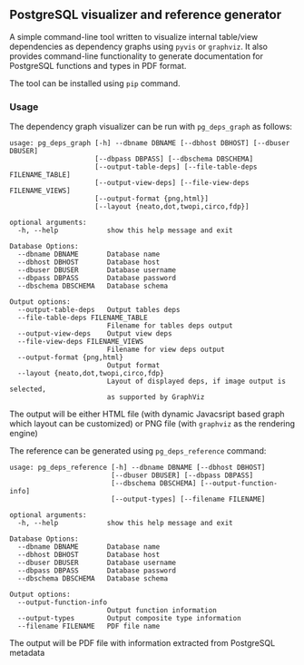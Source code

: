 ## PostgreSQL visualizer and reference generator

A simple command-line tool written to visualize internal table/view dependencies as dependency graphs using ``pyvis`` or ``graphviz``. 
It also provides command-line functionality to generate documentation for PostgreSQL functions and types in PDF format.

The tool can be installed using ``pip`` command.

### Usage

The dependency graph visualizer can be run with ``pg_deps_graph`` as follows:
```
usage: pg_deps_graph [-h] --dbname DBNAME [--dbhost DBHOST] [--dbuser DBUSER]
                     [--dbpass DBPASS] [--dbschema DBSCHEMA]
                     [--output-table-deps] [--file-table-deps FILENAME_TABLE]
                     [--output-view-deps] [--file-view-deps FILENAME_VIEWS]
                     [--output-format {png,html}]
                     [--layout {neato,dot,twopi,circo,fdp}]

optional arguments:
  -h, --help            show this help message and exit

Database Options:
  --dbname DBNAME       Database name
  --dbhost DBHOST       Database host
  --dbuser DBUSER       Database username
  --dbpass DBPASS       Database password
  --dbschema DBSCHEMA   Database schema

Output options:
  --output-table-deps   Output tables deps
  --file-table-deps FILENAME_TABLE
                        Filename for tables deps output
  --output-view-deps    Output view deps
  --file-view-deps FILENAME_VIEWS
                        Filename for view deps output
  --output-format {png,html}
                        Output format
  --layout {neato,dot,twopi,circo,fdp}
                        Layout of displayed deps, if image output is selected,
                        as supported by GraphViz
```

The output will be either HTML file (with dynamic Javacsript based graph which layout can be customized) or PNG file (with ``graphviz`` as the rendering engine)

The reference can be generated using ``pg_deps_reference`` command:

```
usage: pg_deps_reference [-h] --dbname DBNAME [--dbhost DBHOST]
                         [--dbuser DBUSER] [--dbpass DBPASS]
                         [--dbschema DBSCHEMA] [--output-function-info]
                         [--output-types] [--filename FILENAME]

optional arguments:
  -h, --help            show this help message and exit

Database Options:
  --dbname DBNAME       Database name
  --dbhost DBHOST       Database host
  --dbuser DBUSER       Database username
  --dbpass DBPASS       Database password
  --dbschema DBSCHEMA   Database schema

Output options:
  --output-function-info
                        Output function information
  --output-types        Output composite type information
  --filename FILENAME   PDF file name
```

The output will be PDF file with information extracted from PostgreSQL metadata 